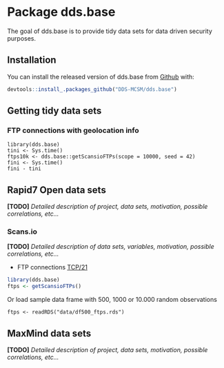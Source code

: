 # Package dds.base

<!-- badges: start -->
<!-- badges: end -->

The goal of dds.base is to provide tidy data sets for data driven security purposes.

## Installation

You can install the released version of dds.base from [Github](https://github.com/DDS-MCSM/dds.base) with:

``` r
devtools::install_.packages_github("DDS-MCSM/dds.base")
```

## Getting tidy data sets

### FTP connections with geolocation info

```{r}
library(dds.base)
tini <- Sys.time()
ftps10k <- dds.base::getScansioFTPs(scope = 10000, seed = 42)
fini <- Sys.time()
fini - tini
```


## Rapid7 Open data sets

**[TODO]** *Detailed description of project, data sets, motivation, possible correlations, etc...*

### Scans.io  

**[TODO]** *Detailed description of data sets, variables, motivation, possible correlations, etc...*

 - FTP connections [TCP/21](https://opendata.rapid7.com/sonar.tcp/)

``` r
library(dds.base)
ftps <- getScansioFTPs()
```
Or load sample data frame with 500, 1000 or 10.000 random observations

```{r}
ftps <- readRDS("data/df500_ftps.rds")
```

## MaxMind data sets

**[TODO]** *Detailed description of project, data sets, motivation, possible correlations, etc...*
